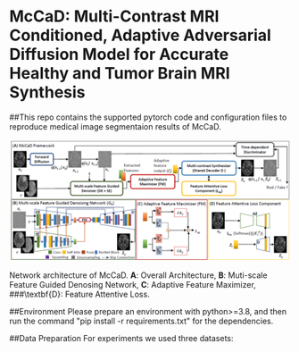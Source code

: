 # McCaD: Multi-Contrast MRI Conditioned, Adaptive Adversarial Diffusion Model for Accurate Healthy and Tumor Brain MRI Synthesis
##This  repo contains the supported pytorch code and configuration files to reproduce medical image segmentaion results of McCaD.

![alt text](img/McCaD_architecture.png)

Network architecture of McCaD. **A**: Overall Architecture, **B**: Muti-scale Feature Guided Denosing Network, **C**: Adaptive Feature Maximizer, ###\textbf{D}: Feature Attentive Loss.

##Environment
Please prepare an environment with python>=3.8, and then run the command "pip install -r requirements.txt" for the dependencies.

##Data Preparation
For experiments we used three datasets:

